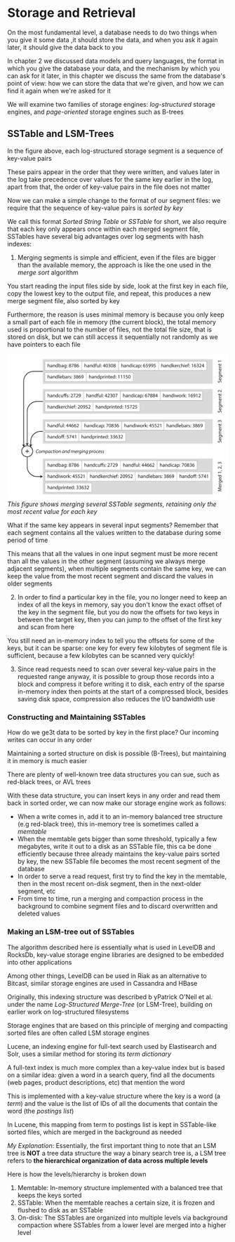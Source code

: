 # Storage and Retrieval
On the most fundamental level, a database needs to do two things when you give it some data ,it should store the data, and when you ask it again later, it should give the data back to you

In chapter 2 we discussed data models and query languages, the format in which you give the database your data, and the mechanism by which you can ask for it later, in this chapter we discuss the same from the database's point of view: how we can store the data that we're given, and how we can find it again when we're asked for it

We will examine two families of storage engines: *log-structured* storage engines, and *page-oriented* storage engines such as B-trees

## SSTable and LSM-Trees
In the figure above, each log-structured storage segment is a sequence of key-value pairs

These pairs appear in the order that they were written, and values later in the log take precedence over values for the same key earlier in the log, apart from that, the order of key-value pairs in the file does not matter

Now we can make a simple change to the format of our segment files: we require that the sequence of key-value pairs is *sorted by key*

We call this format *Sorted String Table* or *SSTable* for short, we also require that each key only appears once within each merged segment file, SSTables have several big advantages over log segments with hash indexes:

1. Merging segments is simple and efficient, even if the files are bigger than the available memory, the approach is like the one used in the *merge sort* algorithm

You start reading the input files side by side, look at the first key in each file, copy the lowest key to the output file, and repeat, this produces a new merge segment file, also sorted by key

Furthermore, the reason is uses minimal memory is because you only keep a small part of each file in memory (the current block), the total memory used is proportional to the number of files, not the total file size, that is stored on disk, but we can still access it sequentially not randomly as we have pointers to each file

![Image](<photos/SSTable.png>)
*This figure shows merging several SSTable segments, retaining only the most recent value for each key*

What if the same key appears in several input segments? Remember that each segment contains all the values written to the database during some period of time

This means that all the values in one input segment must be more recent than all the values in the other segment (assuming we always merge adjacent segments), when multiple segments contain the same key, we can keep the value from the most recent segment and discard the values in older segments

2. In order to find a particular key in the file, you no longer need to keep an index of all the keys in memory, say you don't know the exact offset of the key in the segment file, but you do now the offsets for two keys in between the target key, then you can jump to the offset of the first key and scan from here

You still need an in-memory index to tell you the offsets for some of the keys, but it can be sparse: one key for every few kilobytes of segment file is sufficient, because a few kilobytes can be scanned very quickly!

3. Since read requests need to scan over several key-value pairs in the requested range anyway, it is possible to group those records into a block and compress it before writing it to disk, each entry of the sparse in-memory index then points at the start of a compressed block, besides saving disk space, compression also reduces the I/O bandwidth use

### Constructing and Maintaining SSTables
How do we ge3t data to be sorted by key in the first place? Our incoming writes can occur in any order

Maintaining a sorted structure on disk is possible (B-Trees), but maintaining it in memory is much easier

There are plenty of well-known tree data structures you can sue, such as red-black trees, or AVL trees

With these data structure, you can insert keys in any order and read them back in sorted order, we can now make our storage engine work as follows:
- When a write comes in, add it to an in-memory balanced tree structure (e.g red-black tree), this in-memory tree is sometimes called a *memtable*
- When the memtable gets bigger than some threshold, typically a few megabytes, write it out to a disk as an SSTable file, this ca be done efficiently because three already maintains the key-value pairs sorted by key, the new SSTable file becomes the most recent segment of the database
- In order to serve a read request, first try to find the key in the memtable, then in the most recent on-disk segment, then in the next-older segment, etc
- From time to time, run a merging and compaction process in the background to combine segment files and to discard overwritten and deleted values

### Making an LSM-tree out of SSTables
The algorithm described here is essentially what is used in LevelDB and RocksDb, key-value storage engine libraries are designed to be embedded into other applications

Among other things, LevelDB can be used in Riak as an alternative to Bitcast, similar storage engines are used in Cassandra and HBase

Originally, this indexing structure was described b yPatrick O'Neil et al. under the name *Log-Structured Merge-Tree* (or LSM-Tree), building on earlier work on log-structured filesystems

Storage engines that are based on this principle of merging and compacting sorted files are often called LSM storage engines

Lucene, an indexing engine for full-text search used by Elastisearch and Solr, uses a similar method for storing its *term dictionary*

A full-text index is much more complex than a key-value index but is based on a similar idea: given a word in a search query, find all the documents (web pages, product descriptions, etc) that mention the word

This is implemented with a key-value structure where the key is a word (a *term*) and the value is the list of IDs of all the documents that contain the word (the *postings list*)

In Lucene, this mapping from term to postings list is kept in SSTable-like sorted files, which are merged in the background as needed

*My Explanation*: Essentially, the first important thing to note that an LSM tree is **NOT** a tree data structure the way a binary search tree is, a LSM tree refers to **the hierarchical organization of data across multiple levels**

Here is how the levels/hierarchy is broken down
1. Memtable: In-memory structure implemented with a balanced tree that keeps the keys sorted
2. SSTable: When the memtable reaches a certain size, it is frozen and flushed to disk as an SSTable
3. On-disk: The SSTables are organized into multiple levels via background compaction where SSTables from a lower level are merged into a higher level